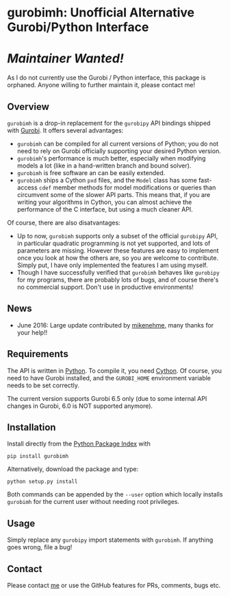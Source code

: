 gurobimh: Unofficial Alternative Gurobi/Python Interface
========================================================

# *Maintainer Wanted!*
As I do not currently use the Gurobi / Python interface, this package is orphaned. Anyone willing to further maintain it, please contact me!

Overview
--------
`gurobimh` is a drop-in replacement for the `gurobipy` API bindings shipped with
[Gurobi](www.gurobi.com). It offers several advantages:

* `gurobimh` can be compiled for all current versions of Python; you do not need
  to rely on Gurobi officially supporting your desired Python version.
* `gurobimh`'s performance is much better, especially when modifying models a lot (like in a hand-written
  branch and bound solver).
* `gurobimh` is free software an can be easily extended.
* `gurobimh` ships a Cython `pxd` files, and the `Model` class has some fast-access `cdef` member
  methods for model modifications or queries than circumvent some of the slower API parts. This
  means that, if you are writing your algorithms in Cython, you can almost achieve the performance
  of the C interface, but using a much cleaner API.
  
Of course, there are also disatvantages:
* Up to now, `gurobimh` supports only a subset of the official `gurobipy` API, in particular
  quadratic programming is not yet supported, and lots of parameters are missing. However these
  features are easy to implement once you look at how the others are, so you are welcome to
  contribute. Simply put, I have only implemented the features I am using myself.
* Though I have successfully verified that `gurobimh` behaves like `gurobipy` for my programs,
  there are probably lots of bugs, and of course there's no commercial support. Don't use in
  productive environments!

News
----

* June 2016: Large update contributed by [mikenehme](https://github.com/mikenehme), many thanks for your help!!


Requirements
------------
The API is written in [Python](www.python.org). To compile it, you need [Cython](www.cython.org). Of
course, you need to have Gurobi installed, and the `GUROBI_HOME` environment variable needs to be
set correctly.

The current version supports Gurobi 6.5 only (due to some internal API changes in Gurobi, 6.0 is NOT supported anymore).

Installation
------------
Install directly from the [Python Package Index](www.pypi.org) with

    pip install gurobimh
    
Alternatively, download the package and type:

    python setup.py install


Both commands can be appended by the `--user` option which locally installs `gurobimh` for the
current user without needing root privileges.


Usage
-----
Simply replace any `gurobipy` import statements with `gurobimh`. If anything goes wrong, file a bug!

Contact
-------
Please contact [me](michaelhelmling@posteo.de) or use the GitHub features for PRs, comments, bugs etc.
